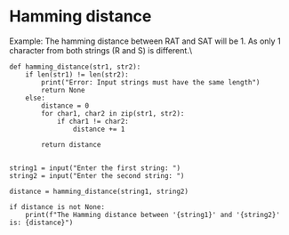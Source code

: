 # Hamming distance

Example: The hamming distance between RAT and SAT will be 1. As only 1 character from both strings (R and S) is different.\\

```
def hamming_distance(str1, str2):
    if len(str1) != len(str2):
        print("Error: Input strings must have the same length")
        return None
    else:
        distance = 0
        for char1, char2 in zip(str1, str2):
            if char1 != char2:
                distance += 1

        return distance


string1 = input("Enter the first string: ")
string2 = input("Enter the second string: ")

distance = hamming_distance(string1, string2)

if distance is not None:
    print(f"The Hamming distance between '{string1}' and '{string2}' is: {distance}")

```
